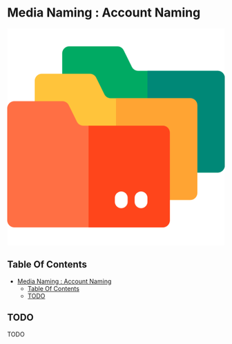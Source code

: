 # Media Naming : Account Naming

![Icon](../icon.png)

## Table Of Contents

- [Media Naming : Account Naming](#media-naming--account-naming)
  - [Table Of Contents](#table-of-contents)
  - [TODO](#todo)

## TODO

TODO
